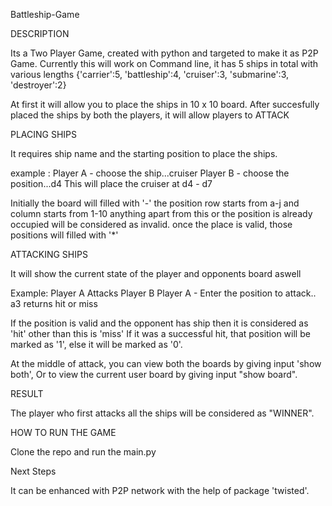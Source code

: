 

Battleship-Game

DESCRIPTION

Its a Two Player Game, created with python and targeted to make it as P2P Game. Currently this will work on Command line, it has 5 ships in total with various lengths {'carrier':5, 'battleship':4, 'cruiser':3, 'submarine':3, 'destroyer':2}

At first it will allow you to place the ships in 10 x 10 board. After succesfully placed the ships by both the players, it will allow players to ATTACK

PLACING SHIPS

It requires ship name and the starting position to place the ships.

example : Player A - choose the ship...cruiser Player B - choose the position...d4 This will place the cruiser at d4 - d7

Initially the board will filled with '-' the position row starts from a-j and column starts from 1-10 anything apart from this or the position is already occupied will be considered as invalid. once the place is valid, those positions will filled with '*'

ATTACKING SHIPS

It will show the current state of the player and opponents board aswell

Example: Player A Attacks Player B Player A - Enter the position to attack.. a3 returns hit or miss

If the position is valid and the opponent has ship then it is considered as 'hit' other than this is 'miss' If it was a successful hit, that position will be marked as '1', else it will be marked as '0'.

At the middle of attack, you can view both the boards by giving input 'show both', Or to view the current user board  by giving input "show board".


RESULT

The player who first attacks all the ships will be considered as "WINNER".

HOW TO RUN THE GAME

Clone the repo and run the main.py

Next Steps

It can be enhanced with P2P network with the help of package 'twisted'.
